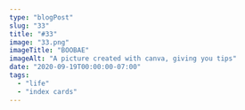 ```yaml
---
type: "blogPost"
slug: "33"
title: "#33"
image: "33.png"
imageTitle: "BOOBAE"
imageAlt: "A picture created with canva, giving you tips"
date: "2020-09-19T00:00:00-07:00"
tags:
  - "life"
  - "index cards"
---
```


